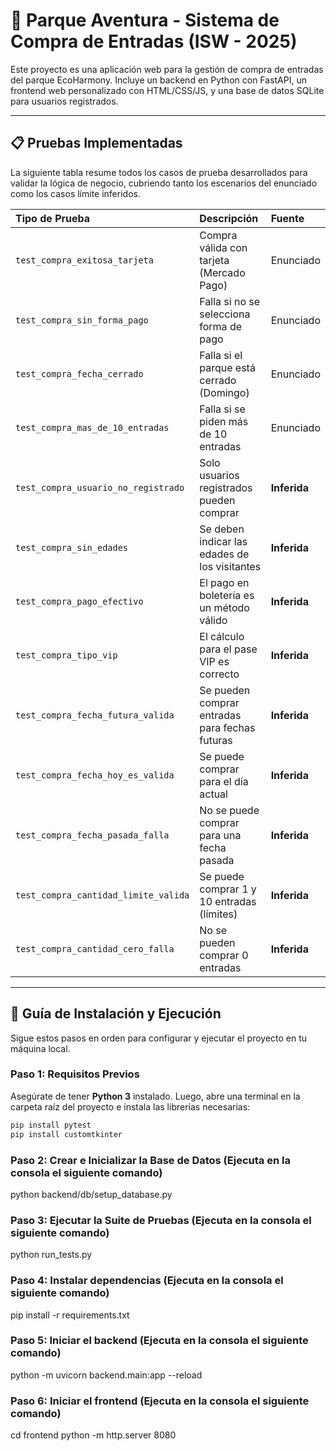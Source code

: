 # 🎡 Parque Aventura - Sistema de Compra de Entradas (ISW - 2025)

Este proyecto es una aplicación web para la gestión de compra de entradas del parque EcoHarmony. Incluye un backend en Python con FastAPI, un frontend web personalizado con HTML/CSS/JS, y una base de datos SQLite para usuarios registrados.

---

## 📋 Pruebas Implementadas

La siguiente tabla resume todos los casos de prueba desarrollados para validar la lógica de negocio, cubriendo tanto los escenarios del enunciado como los casos límite inferidos.

| Tipo de Prueba                       | Descripción                                    | Fuente       |
| :----------------------------------- | :--------------------------------------------- | :----------- |
| `test_compra_exitosa_tarjeta`        | Compra válida con tarjeta (Mercado Pago)       | Enunciado    |
| `test_compra_sin_forma_pago`         | Falla si no se selecciona forma de pago        | Enunciado    |
| `test_compra_fecha_cerrado`          | Falla si el parque está cerrado (Domingo)      | Enunciado    |
| `test_compra_mas_de_10_entradas`     | Falla si se piden más de 10 entradas           | Enunciado    |
| `test_compra_usuario_no_registrado`  | Solo usuarios registrados pueden comprar       | **Inferida** |
| `test_compra_sin_edades`             | Se deben indicar las edades de los visitantes  | **Inferida** |
| `test_compra_pago_efectivo`          | El pago en boletería es un método válido       | **Inferida** |
| `test_compra_tipo_vip`               | El cálculo para el pase VIP es correcto        | **Inferida** |
| `test_compra_fecha_futura_valida`    | Se pueden comprar entradas para fechas futuras | **Inferida** |
| `test_compra_fecha_hoy_es_valida`    | Se puede comprar para el día actual            | **Inferida** |
| `test_compra_fecha_pasada_falla`     | No se puede comprar para una fecha pasada      | **Inferida** |
| `test_compra_cantidad_limite_valida` | Se puede comprar 1 y 10 entradas (límites)     | **Inferida** |
| `test_compra_cantidad_cero_falla`    | No se pueden comprar 0 entradas                | **Inferida** |

---

## 🚀 Guía de Instalación y Ejecución

Sigue estos pasos en orden para configurar y ejecutar el proyecto en tu máquina local.

### Paso 1: Requisitos Previos

Asegúrate de tener **Python 3** instalado. Luego, abre una terminal en la carpeta raíz del proyecto e instala las librerías necesarias:

```bash
pip install pytest
pip install customtkinter
```

### Paso 2: Crear e Inicializar la Base de Datos (Ejecuta en la consola el siguiente comando)

python backend/db/setup_database.py

### Paso 3: Ejecutar la Suite de Pruebas (Ejecuta en la consola el siguiente comando)

python run_tests.py

### Paso 4: Instalar dependencias (Ejecuta en la consola el siguiente comando)

pip install -r requirements.txt

### Paso 5: Iniciar el backend (Ejecuta en la consola el siguiente comando)

python -m uvicorn backend.main:app --reload

### Paso 6: Iniciar el frontend (Ejecuta en la consola el siguiente comando)

cd frontend
python -m http.server 8080

